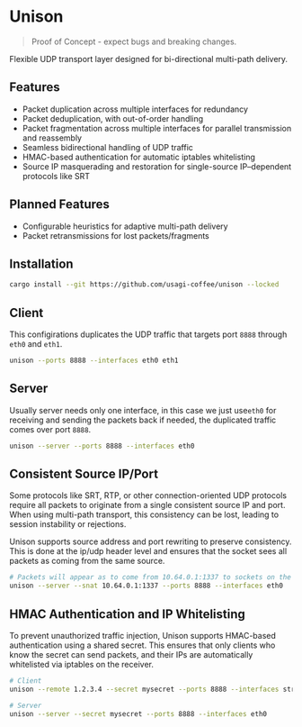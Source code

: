 # Unison

> Proof of Concept - expect bugs and breaking changes.

Flexible UDP transport layer designed for bi-directional multi-path delivery.

## Features

- Packet duplication across multiple interfaces for redundancy
- Packet deduplication, with out-of-order handling
- Packet fragmentation across multiple interfaces for parallel transmission and reassembly
- Seamless bidirectional handling of UDP traffic
- HMAC-based authentication for automatic iptables whitelisting
- Source IP masquerading and restoration for single-source IP–dependent protocols like SRT

## Planned Features

- Configurable heuristics for adaptive multi-path delivery
- Packet retransmissions for lost packets/fragments

## Installation

```bash
cargo install --git https://github.com/usagi-coffee/unison --locked
```

## Client

This configirations duplicates the UDP traffic that targets port `8888` through `eth0` and `eth1`.

```bash
unison --ports 8888 --interfaces eth0 eth1
```

## Server

Usually server needs only one interface, in this case we just use`eth0` for receiving and sending the packets back if needed, the duplicated traffic comes over port `8888`.

```bash
unison --server --ports 8888 --interfaces eth0
```

## Consistent Source IP/Port

Some protocols like SRT, RTP, or other connection-oriented UDP protocols require all packets to originate from a single consistent source IP and port. When using multi-path transport, this consistency can be lost, leading to session instability or rejections.

Unison supports source address and port rewriting to preserve consistency. This is done at the ip/udp header level and ensures that the socket sees all packets as coming from the same source.

```bash
# Packets will appear as to come from 10.64.0.1:1337 to sockets on the server
unison --server --snat 10.64.0.1:1337 --ports 8888 --interfaces eth0
```

## HMAC Authentication and IP Whitelisting

To prevent unauthorized traffic injection, Unison supports HMAC-based authentication using a shared secret. This ensures that only clients who know the secret can send packets, and their IPs are automatically whitelisted via iptables on the receiver.

```bash
# Client
unison --remote 1.2.3.4 --secret mysecret --ports 8888 --interfaces stream0 stream1

# Server
unison --server --secret mysecret --ports 8888 --interfaces eth0
```
